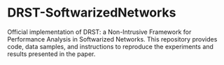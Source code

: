 # DRST-SoftwarizedNetworks
Official implementation of DRST: a Non-Intrusive Framework for Performance Analysis in Softwarized Networks. This repository provides code, data samples, and instructions to reproduce the experiments and results presented in the paper.
